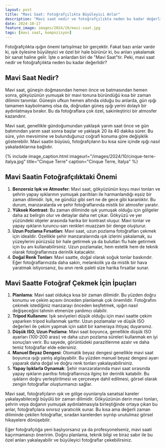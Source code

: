```yaml
---
layout: post
title: "Mavi Saat: Fotoğrafçılıkta Büyüleyici Anlar"
description: "Mavi saat nedir ve fotoğrafçılıkta neden bu kadar değerlidir?"
date: 2024-10-17
feature_image: images/2024/10/mavi-saat.jpg
tags: [mavi saat, kompozisyon]
---
```


Fotoğrafçılıkta ışığın önemi tartışılmaz bir gerçektir. Fakat bazı anlar vardır ki, ışık öylesine büyüleyici ve özel bir hale bürünür ki, bu anları yakalamak bir sanat haline gelir. İşte o anlardan biri de "Mavi Saat"tir. Peki, mavi saat nedir ve fotoğrafçılıkta neden bu kadar değerlidir?

<!--more-->

## Mavi Saat Nedir?

Mavi saat, güneşin doğmasından hemen önce ve batmasından hemen sonra, gökyüzünün yumuşak bir mavi tonuna büründüğü kısa bir zaman dilimini tanımlar. Güneşin ufkun hemen altında olduğu bu anlarda, gün ışığı tamamen kaybolmamış olsa da, doğrudan güneş ışığı yerini dolaylı bir aydınlatmaya bırakır. Bu da fotoğraflara çok özel, sakinleştirici bir atmosfer kazandırır.

Mavi saat, genellikle gündoğumundan yaklaşık yarım saat önce ve gün batımından yarım saat sonra başlar ve yaklaşık 20 ila 40 dakika sürer. Bu süre, yılın mevsimine ve bulunduğunuz coğrafi konuma göre değişiklik gösterebilir. Mavi saatin büyüsü, fotoğrafçıların bu kısa süre içinde ışığı nasıl yakaladıklarına bağlıdır.

{% include image_caption.html imageurl="/images/2024/10/cinque-terre-italya.jpg" title="Cinque Terre" caption="Cinque Terre, İtalya" %}

## Mavi Saatin Fotoğrafçılıktaki Önemi

1. **Benzersiz Işık ve Atmosfer**: Mavi saat, gökyüzünün koyu mavi tonları ve şehrin yapay ışıklarının yumuşak parıltıları ile harmanlandığı eşsiz bir zaman dilimidir. Işık, ne gündüz gibi sert ne de gece gibi karanlıktır. Bu durum, manzaralarda ve şehir fotoğraflarında mistik bir atmosfer yaratır.
2. **Yüksek Kontrast**: Bu zaman diliminde ışık yumuşak olduğu için gölgeler daha az belirgin olur ve detaylar daha net çıkar. Gökyüzü ve yer yüzündeki objeler arasında harika bir kontrast oluşur. Mavi tonlar ve yapay ışıkların turuncu-sarı renkleri muazzam bir denge oluşturur.
3. **Uzun Pozlama Fırsatları**: Mavi saat, uzun pozlama fotoğrafları çekmek için idealdir. Özellikle şehir manzaralarında ışık izlerini yakalamak, su yüzeylerini pürüzsüz bir hale getirmek ya da bulutları flu hale getirmek için bu anı kullanabilirsiniz. Uzun pozlamalar, hem estetik hem de teknik olarak fotoğraflarınıza derinlik katacaktır.
4. **Doğal Renk Tonları**: Mavi saatte, doğal olarak soğuk tonlar baskındır. Eğer fotoğraflarınızda daha sakin, melankolik ya da mistik bir hava yaratmak istiyorsanız, bu anın renk paleti size harika fırsatlar sunar.

## Mavi Saatte Fotoğraf Çekmek İçin İpuçları

1. **Planlama**: Mavi saat oldukça kısa bir zaman dilimidir. Bu yüzden doğru konumu ve çekim açısını önceden planlamak çok önemlidir. Fotoğrafını çekmek istediğiniz manzarayı önceden keşfetmek, ışığın nasıl değişeceğini tahmin etmenize yardımcı olabilir.
2. **Tripod Kullanımı**: Işık seviyeleri düşük olduğu için mavi saatte çekim yaparken tripod kullanmak şarttır. Uzun pozlamalar ve düşük ISO değerleri ile çekim yapmak için sabit bir kameraya ihtiyaç duyarsınız.
3. **Düşük ISO, Uzun Pozlama**: Mavi saat boyunca, genellikle düşük ISO ayarları (100-200 arası) ve daha uzun pozlama süreleri kullanmak en iyi sonuçları verir. Bu sayede, görüntüdeki parazitlenme azalır ve daha temiz fotoğraflar elde edersiniz.
4. **Manuel Beyaz Dengesi**: Otomatik beyaz dengesi genellikle mavi saat boyunca ışığı yanlış algılayabilir. Bu yüzden manuel beyaz dengesi ayarı yaparak daha doğal ve doğru renk tonları yakalayabilirsiniz.
5. **Yapay Işıklarla Oynamak**: Şehir manzaralarında mavi saat sırasında yapay ışıkların parıltısı fotoğraflarınıza ilginç bir derinlik katabilir. Bu ışıkların doğru yerleştirilmesi ve çerçeveye dahil edilmesi, görsel olarak zengin fotoğraflar oluşturmanızı sağlar.

Mavi saat, fotoğrafçıların ışık ve gölge oyunlarıyla sanatsal kareler yakalayabileceği büyülü bir zaman dilimidir. Gökyüzünün derin mavi tonları, şehrin veya doğanın yumuşak aydınlatmasıyla birleştiğinde ortaya çıkan bu anlar, fotoğrafçılara sınırsız yaratıcılık sunar. Bu kısa ama değerli zaman diliminde çekilen fotoğraflar, sıradan karelerden sıyrılıp unutulmaz görsel hikayelere dönüşebilir.

Eğer fotoğrafçılığa yeni başlıyorsanız ya da profesyonelseniz, mavi saati kaçırmamanızı öneririm. Doğru planlama, teknik bilgi ve biraz sabır ile bu özel anları yakalayabilir ve büyüleyici fotoğraflar çekebilirsiniz.